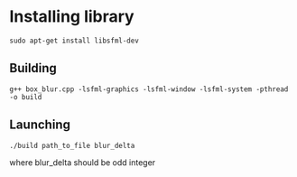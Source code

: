 # Installing library
  `sudo apt-get install libsfml-dev`

## Building
  `g++ box_blur.cpp -lsfml-graphics -lsfml-window -lsfml-system -pthread -o build`
## Launching
  `./build path_to_file blur_delta`
  
  where blur_delta should be odd integer
